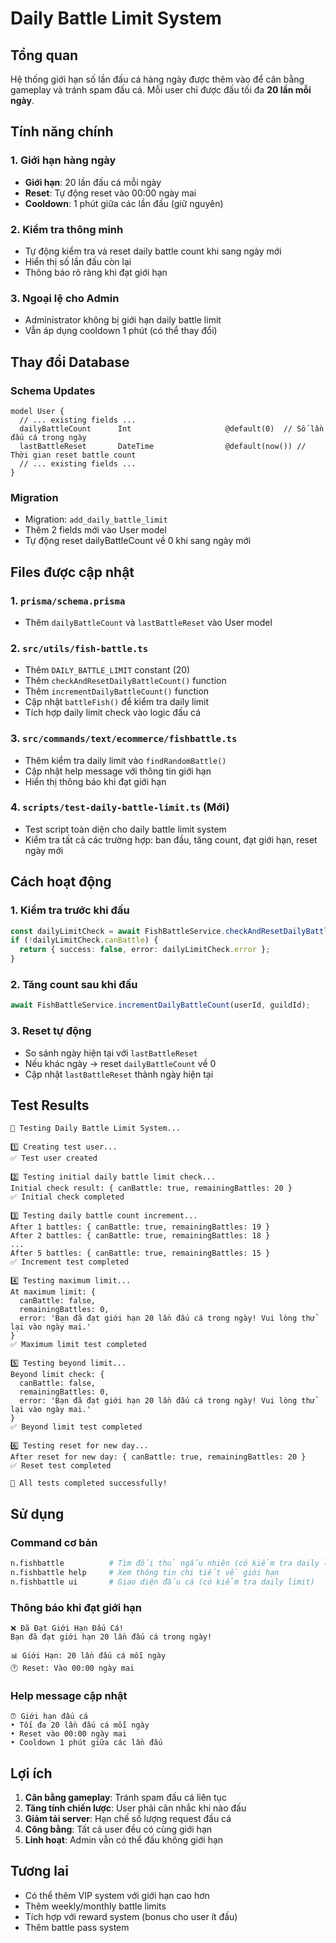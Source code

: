 # Daily Battle Limit System

## Tổng quan

Hệ thống giới hạn số lần đấu cá hàng ngày được thêm vào để cân bằng gameplay và tránh spam đấu cá. Mỗi user chỉ được đấu tối đa **20 lần mỗi ngày**.

## Tính năng chính

### 1. Giới hạn hàng ngày
- **Giới hạn**: 20 lần đấu cá mỗi ngày
- **Reset**: Tự động reset vào 00:00 ngày mai
- **Cooldown**: 1 phút giữa các lần đấu (giữ nguyên)

### 2. Kiểm tra thông minh
- Tự động kiểm tra và reset daily battle count khi sang ngày mới
- Hiển thị số lần đấu còn lại
- Thông báo rõ ràng khi đạt giới hạn

### 3. Ngoại lệ cho Admin
- Administrator không bị giới hạn daily battle limit
- Vẫn áp dụng cooldown 1 phút (có thể thay đổi)

## Thay đổi Database

### Schema Updates
```prisma
model User {
  // ... existing fields ...
  dailyBattleCount      Int                     @default(0)  // Số lần đấu cá trong ngày
  lastBattleReset       DateTime                @default(now()) // Thời gian reset battle count
  // ... existing fields ...
}
```

### Migration
- Migration: `add_daily_battle_limit`
- Thêm 2 fields mới vào User model
- Tự động reset dailyBattleCount về 0 khi sang ngày mới

## Files được cập nhật

### 1. `prisma/schema.prisma`
- Thêm `dailyBattleCount` và `lastBattleReset` vào User model

### 2. `src/utils/fish-battle.ts`
- Thêm `DAILY_BATTLE_LIMIT` constant (20)
- Thêm `checkAndResetDailyBattleCount()` function
- Thêm `incrementDailyBattleCount()` function
- Cập nhật `battleFish()` để kiểm tra daily limit
- Tích hợp daily limit check vào logic đấu cá

### 3. `src/commands/text/ecommerce/fishbattle.ts`
- Thêm kiểm tra daily limit vào `findRandomBattle()`
- Cập nhật help message với thông tin giới hạn
- Hiển thị thông báo khi đạt giới hạn

### 4. `scripts/test-daily-battle-limit.ts` (Mới)
- Test script toàn diện cho daily battle limit system
- Kiểm tra tất cả các trường hợp: ban đầu, tăng count, đạt giới hạn, reset ngày mới

## Cách hoạt động

### 1. Kiểm tra trước khi đấu
```typescript
const dailyLimitCheck = await FishBattleService.checkAndResetDailyBattleCount(userId, guildId);
if (!dailyLimitCheck.canBattle) {
  return { success: false, error: dailyLimitCheck.error };
}
```

### 2. Tăng count sau khi đấu
```typescript
await FishBattleService.incrementDailyBattleCount(userId, guildId);
```

### 3. Reset tự động
- So sánh ngày hiện tại với `lastBattleReset`
- Nếu khác ngày → reset `dailyBattleCount` về 0
- Cập nhật `lastBattleReset` thành ngày hiện tại

## Test Results

```
🧪 Testing Daily Battle Limit System...

1️⃣ Creating test user...
✅ Test user created

2️⃣ Testing initial daily battle limit check...
Initial check result: { canBattle: true, remainingBattles: 20 }
✅ Initial check completed

3️⃣ Testing daily battle count increment...
After 1 battles: { canBattle: true, remainingBattles: 19 }
After 2 battles: { canBattle: true, remainingBattles: 18 }
...
After 5 battles: { canBattle: true, remainingBattles: 15 }
✅ Increment test completed

4️⃣ Testing maximum limit...
At maximum limit: {
  canBattle: false,
  remainingBattles: 0,
  error: 'Bạn đã đạt giới hạn 20 lần đấu cá trong ngày! Vui lòng thử lại vào ngày mai.'
}
✅ Maximum limit test completed

5️⃣ Testing beyond limit...
Beyond limit check: {
  canBattle: false,
  remainingBattles: 0,
  error: 'Bạn đã đạt giới hạn 20 lần đấu cá trong ngày! Vui lòng thử lại vào ngày mai.'
}
✅ Beyond limit test completed

6️⃣ Testing reset for new day...
After reset for new day: { canBattle: true, remainingBattles: 20 }
✅ Reset test completed

🎉 All tests completed successfully!
```

## Sử dụng

### Command cơ bản
```bash
n.fishbattle          # Tìm đối thủ ngẫu nhiên (có kiểm tra daily limit)
n.fishbattle help     # Xem thông tin chi tiết về giới hạn
n.fishbattle ui       # Giao diện đấu cá (có kiểm tra daily limit)
```

### Thông báo khi đạt giới hạn
```
❌ Đã Đạt Giới Hạn Đấu Cá!
Bạn đã đạt giới hạn 20 lần đấu cá trong ngày!

📊 Giới Hạn: 20 lần đấu cá mỗi ngày
🕐 Reset: Vào 00:00 ngày mai
```

### Help message cập nhật
```
⏰ Giới hạn đấu cá
• Tối đa 20 lần đấu cá mỗi ngày
• Reset vào 00:00 ngày mai
• Cooldown 1 phút giữa các lần đấu
```

## Lợi ích

1. **Cân bằng gameplay**: Tránh spam đấu cá liên tục
2. **Tăng tính chiến lược**: User phải cân nhắc khi nào đấu
3. **Giảm tải server**: Hạn chế số lượng request đấu cá
4. **Công bằng**: Tất cả user đều có cùng giới hạn
5. **Linh hoạt**: Admin vẫn có thể đấu không giới hạn

## Tương lai

- Có thể thêm VIP system với giới hạn cao hơn
- Thêm weekly/monthly battle limits
- Tích hợp với reward system (bonus cho user ít đấu)
- Thêm battle pass system 